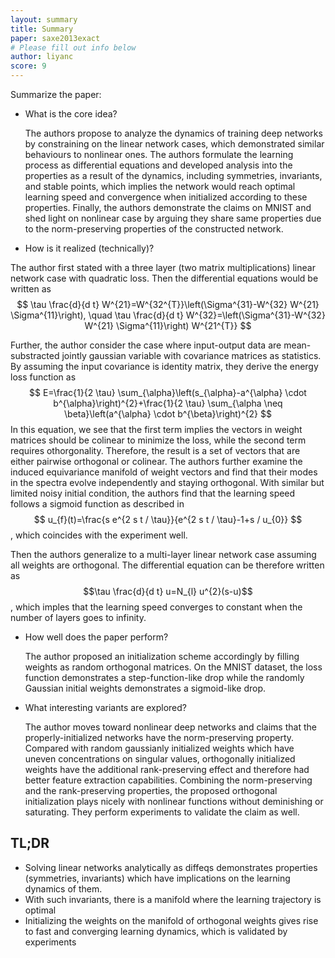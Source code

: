 ```yaml
---
layout: summary
title: Summary
paper: saxe2013exact
# Please fill out info below
author: liyanc
score: 9
---
```


Summarize the paper:
* What is the core idea?

    The authors propose to analyze the dynamics of training deep networks by constraining on the linear network cases, which demonstrated similar behaviours to nonlinear ones.
The authors formulate the learning process as differential equations and developed analysis into the properties as a result of the dynamics, including symmetries, invariants, and stable points, which implies the network would reach optimal learning speed and convergence when initialized according to these properties.
Finally, the authors demonstrate the claims on MNIST and shed light on nonlinear case by arguing they share same properties due to the norm-preserving properties of the constructed network.
* How is it realized (technically)?

The author first stated with a three layer (two matrix multiplications) linear network case with quadratic loss.
Then the differential equations would be written as
$$
\tau \frac{d}{d t} W^{21}=W^{32^{T}}\left(\Sigma^{31}-W^{32} W^{21} \Sigma^{11}\right), \quad \tau \frac{d}{d t} W^{32}=\left(\Sigma^{31}-W^{32} W^{21} \Sigma^{11}\right) W^{21^{T}}
$$

Further, the author consider the case where input-output data are mean-substracted jointly gaussian variable with covariance matrices as statistics.
By assuming the input covariance is identity matrix, they derive the energy loss function as 
$$
E=\frac{1}{2 \tau} \sum_{\alpha}\left(s_{\alpha}-a^{\alpha} \cdot b^{\alpha}\right)^{2}+\frac{1}{2 \tau} \sum_{\alpha \neq \beta}\left(a^{\alpha} \cdot b^{\beta}\right)^{2}
$$
In this equation, we see that the first term implies the vectors in weight matrices should be colinear to minimize the loss, while the second term requires othorgonality.
Therefore, the result is a set of vectors that are either pairwise orthogonal or colinear.
The authors further examine the induced equivariance manifold of weight vectors and find that their modes in the spectra evolve independently and staying orthogonal.
With similar but limited noisy initial condition, the authors find that the learning speed follows a sigmoid function as described in
$$
u_{f}(t)=\frac{s e^{2 s t / \tau}}{e^{2 s t / \tau}-1+s / u_{0}}
$$
, which coincides with the experiment well.

  Then the authors generalize to a multi-layer linear network case assuming all weights are orthogonal.
The differential equation can be therefore written as $$\tau \frac{d}{d t} u=N_{l} u^{2}(s-u)$$, which imples that the learning speed converges to constant when the number of layers goes to infinity.

* How well does the paper perform?

  The author proposed an initialization scheme accordingly by filling weights as random orthogonal matrices.
  On the MNIST dataset, the loss function demonstrates a step-function-like drop while the randomly Gaussian initial weights demonstrates a sigmoid-like drop.

* What interesting variants are explored?

  The author moves toward nonlinear deep networks and claims that the properly-initialized networks have the norm-preserving property. 
  Compared with random gaussianly initialized weights which have uneven concentrations on singular values, orthogonally initialized weights have the additional rank-preserving effect and therefore had better feature extraction capabilities.
  Combining the norm-preserving and the rank-preserving properties, the proposed orthogonal initialization plays nicely with nonlinear functions without deminishing or saturating.
They perform experiments to validate the claim as well.

## TL;DR
* Solving linear networks analytically as diffeqs demonstrates properties (symmetries, invariants) which have implications on the learning dynamics of them.
* With such invariants, there is a manifold where the learning trajectory is optimal
* Initializing the weights on the manifold of orthogonal weights gives rise to fast and converging learning dynamics, which is validated by experiments
